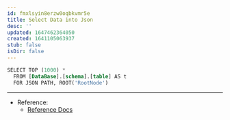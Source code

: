 ```yaml
---
id: fmxlsyin8erzw0oqbkvmr5e
title: Select Data into Json
desc: ''
updated: 1647462364050
created: 1641105063937
stub: false
isDir: false
---
```


```sql
SELECT TOP (1000) *
  FROM [DataBase].[schema].[table] AS t
  FOR JSON PATH, ROOT('RootNode')
```

---

- Reference:
  - [Reference Docs](https://docs.microsoft.com/en-us/sql/relational-databases/json/format-query-results-as-json-with-for-json-sql-server?view=sql-server-ver15)
